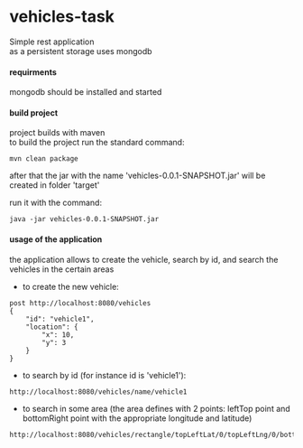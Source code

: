 vehicles-task
==============
Simple rest application<br/>
as a persistent storage uses mongodb

#### requirments
mongodb should be installed and started 

#### build project
project builds with maven <br/>
to build the project run the standard command: 
```
mvn clean package
``` 
after that the jar with the name 'vehicles-0.0.1-SNAPSHOT.jar' will be created in folder 'target'

run it with the command: 
``` 
java -jar vehicles-0.0.1-SNAPSHOT.jar
``` 

#### usage of the application
the application allows to create the vehicle, search by id, and search the vehicles in the certain areas

- to create the new vehicle:
```
post http://localhost:8080/vehicles
{
    "id": "vehicle1",
    "location": {
        "x": 10,
        "y": 3
    }
}
```

- to search by id (for instance id is 'vehicle1'):
```
http://localhost:8080/vehicles/name/vehicle1
```

- to search in some area (the area defines with 2 points: 
leftTop point and bottomRight point with the appropriate longitude and latitude)
``` 
http://localhost:8080/vehicles/rectangle/topLeftLat/0/topLeftLng/0/bottomRightLat/3/bottomRightLng/5
```




 


